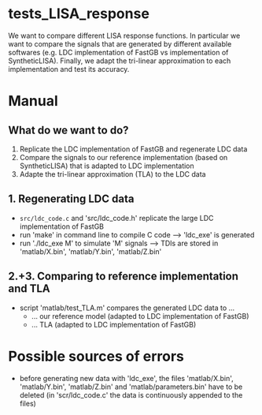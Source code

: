 # tests_LISA_response
We want to compare different LISA response functions. In particular we want to compare the signals that are generated by different available softwares (e.g. LDC implementation of FastGB vs implementation of SyntheticLISA). Finally, we adapt the tri-linear approximation to each implementation and test its accuracy.

# Manual
## What do we want to do?

1. Replicate the LDC implementation of FastGB and regenerate LDC data
2. Compare the signals to our reference implementation (based on SyntheticLISA) that is adapted to LDC implementation
3. Adapte the tri-linear approximation (TLA) to the LDC data

## 1. Regenerating LDC data

- `src/ldc_code.c` and 'src/ldc_code.h' replicate the large LDC implementation of FastGB
- run 'make' in command line to compile C code --> 'ldc_exe' is generated
- run './ldc_exe M' to simulate 'M' signals --> TDIs are stored in 'matlab/X.bin', 'matlab/Y.bin', 'matlab/Z.bin'

## 2.+3. Comparing to reference implementation and TLA

- script 'matlab/test_TLA.m' compares the generated LDC data to ...
  - ... our reference model (adapted to LDC implementation of FastGB)
  - ... TLA (adapted to LDC implementation of FastGB)

# Possible sources of errors

- before generating new data with 'ldc_exe', the files 'matlab/X.bin', 'matlab/Y.bin', 'matlab/Z.bin' and 'matlab/parameters.bin' have to be deleted (in 'scr/ldc_code.c' the data is continuously appended to the files)
